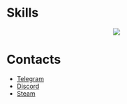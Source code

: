 <h1>Skills</h1>
<p align="center">
  <a href="https://skillicons.dev" target="_blank">
    <img src="https://skillicons.dev/icons?i=docker,supabase,postgres,nginx,sass,ts,express,nodejs,nuxt,vue,tailwind,vercel,electron" />
  </a>
</p>
<h1>Contacts</h1>
<ul>
  <li><a href="https://t.me/paranoidPhantom" target="_blank">Telegram</a></li>
  <li><a href="https://discordapp.com/users/689356130127708214" target="_blank">Discord</a></li>
  <li><a href="https://steamcommunity.com/id/ilikenoodles1414" target="_blank">Steam</a></li>
</ul>
